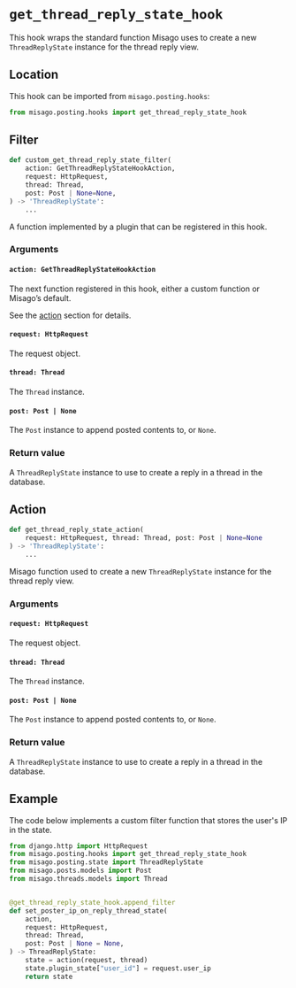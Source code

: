 # `get_thread_reply_state_hook`

This hook wraps the standard function Misago uses to create a new `ThreadReplyState` instance for the thread reply view.


## Location

This hook can be imported from `misago.posting.hooks`:

```python
from misago.posting.hooks import get_thread_reply_state_hook
```


## Filter

```python
def custom_get_thread_reply_state_filter(
    action: GetThreadReplyStateHookAction,
    request: HttpRequest,
    thread: Thread,
    post: Post | None=None,
) -> 'ThreadReplyState':
    ...
```

A function implemented by a plugin that can be registered in this hook.


### Arguments

#### `action: GetThreadReplyStateHookAction`

The next function registered in this hook, either a custom function or Misago’s default.

See the [action](#action) section for details.


#### `request: HttpRequest`

The request object.


#### `thread: Thread`

The `Thread` instance.


#### `post: Post | None`

The `Post` instance to append posted contents to, or `None`.


### Return value

A `ThreadReplyState` instance to use to create a reply in a thread in the database.


## Action

```python
def get_thread_reply_state_action(
    request: HttpRequest, thread: Thread, post: Post | None=None
) -> 'ThreadReplyState':
    ...
```

Misago function used to create a new `ThreadReplyState` instance for the thread reply view.


### Arguments

#### `request: HttpRequest`

The request object.


#### `thread: Thread`

The `Thread` instance.


#### `post: Post | None`

The `Post` instance to append posted contents to, or `None`.


### Return value

A `ThreadReplyState` instance to use to create a reply in a thread in the database.


## Example

The code below implements a custom filter function that stores the user's IP in the state.

```python
from django.http import HttpRequest
from misago.posting.hooks import get_thread_reply_state_hook
from misago.posting.state import ThreadReplyState
from misago.posts.models import Post
from misago.threads.models import Thread


@get_thread_reply_state_hook.append_filter
def set_poster_ip_on_reply_thread_state(
    action,
    request: HttpRequest,
    thread: Thread,
    post: Post | None = None,
) -> ThreadReplyState:
    state = action(request, thread)
    state.plugin_state["user_id"] = request.user_ip
    return state
```